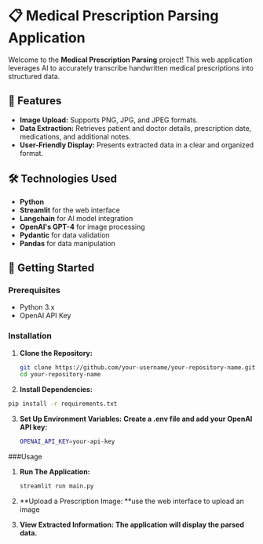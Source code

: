 # 📋 Medical Prescription Parsing Application

Welcome to the **Medical Prescription Parsing** project! This web application leverages AI to accurately transcribe handwritten medical prescriptions into structured data.

## 🌟 Features

- **Image Upload:** Supports PNG, JPG, and JPEG formats.
- **Data Extraction:** Retrieves patient and doctor details, prescription date, medications, and additional notes.
- **User-Friendly Display:** Presents extracted data in a clear and organized format.

## 🛠️ Technologies Used

- **Python**
- **Streamlit** for the web interface
- **Langchain** for AI model integration
- **OpenAI's GPT-4** for image processing
- **Pydantic** for data validation
- **Pandas** for data manipulation

## 🚀 Getting Started

### Prerequisites

- Python 3.x
- OpenAI API Key

### Installation

1. **Clone the Repository:**
   ```bash
   git clone https://github.com/your-username/your-repository-name.git
   cd your-repository-name
   ```
2.  **Install Dependencies:**
   ```bash
   pip install -r requirements.txt
   ```
3. **Set Up Environment Variables:**
   **Create a .env file and add your OpenAI API key:**
   ```bash
   OPENAI_API_KEY=your-api-key
   ```

###Usage

1. **Run The Application:**
   ```bash
   streamlit run main.py
   ```
2. **Upload a Prescription Image:
   **use the web interface to upload an image

3. **View Extracted Information:**
   **The application will display the parsed data.**
   
